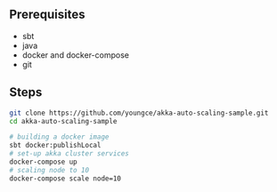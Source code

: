 ## Prerequisites
* sbt
* java
* docker and docker-compose
* git

## Steps
```bash 
git clone https://github.com/youngce/akka-auto-scaling-sample.git 
cd akka-auto-scaling-sample

# building a docker image
sbt docker:publishLocal 
# set-up akka cluster services
docker-compose up
# scaling node to 10
docker-compose scale node=10 

```